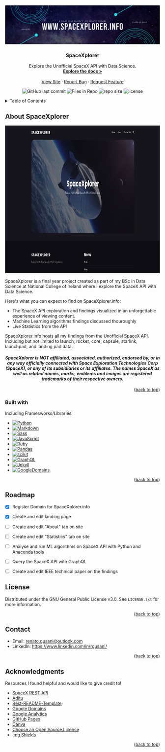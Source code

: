 <!-- PROJECT LOGO -->
<br />
<div align="center">
  <a href="https://github.com/renatogusani/spacexplorer">
    <img src="images/spacexplorer-banner.png" alt="Banner">
  </a>

  <h3 align="center">SpaceXplorer</h3>

   <p align="center">
     Explore the Unofficial SpaceX API with Data Science.
     <br />
     <a href="https://github.com/renatogusani/spacexplorer"><strong>Explore the docs »</strong></a>
     <br />
     <br />
     <a href="http://spacexplorer.info">View Site</a>
     ·
     <a href="https://github.com/renatogusani/spacexplorer">Report Bug</a>
     ·
     <a href="https://github.com/renatogusani/spacexplorer">Request Feature</a>
   </p>
 </div>

<p align="center">
<img alt="GitHub last commit" src="https://img.shields.io/github/last-commit/renatogusani/spacexplorer?color=%230062cc&label=last%20commit&logo=Github&style=plastic">
  
<img alt="Files in Repo" src="https://img.shields.io/github/directory-file-count/renatogusani/spacexplorer?color=%23414a4c&label=files&logo=Files&logoColor=%23FBFAF3&style=plastic">
  
<img alt="repo size" src="https://img.shields.io/github/repo-size/renatogusani/spacexplorer?logo=DocuSign&style=plastic?">
  
<img alt="license" src="https://img.shields.io/github/license/renatogusani/spacexplorer?logo=Open%20Source%20Initiative&style=plastic">
</p>
  

<!-- TABLE OF CONTENTS -->
<details>
  <summary>Table of Contents</summary>
  <ol>
    <li>
      <a href="#about-the-project">About The Project</a>
    </li>
    <li><a href="#built-with">Built With</a></li>
    <li><a href="#roadmap">Roadmap</a></li>
    <li><a href="#contributing">Contributing</a></li>
    <li><a href="#license">License</a></li>
    <li><a href="#contact">Contact</a></li>
    <li><a href="#acknowledgments">Acknowledgments</a></li>
  </ol>
</details>


<!-- ABOUT THE PROJECT -->
## About SpaceXplorer

<img src="images/home-screen.png" alt="Logo" width="852" height="479">

SpaceXplorer is a final year project created as part of my BSc in Data Science at National College of Ireland where I explore the SpaceX API with Data Science.

Here's what you can expect to find on SpaceXplorer.info:
* The SpaceX API exploration and findings visualized in an unforgettable experience of viewing content. 
* Machine Learning algorithms findings discussed thouroughly
* Live Statistics from the API

SpaceXplorer.info hosts all my findings from the Unofficial SpaceX API. Including but not limited to launch, rocket, core, capsule, starlink, launchpad, and landing pad data.


<h4 align="center">
  <i>
  SpaceXplorer is NOT affiliated, associated, authorized, endorsed by, or in any way officially connected with Space Exploration Technologies Corp
  (SpaceX), or any of its subsidiaries or its affiliates. The names SpaceX as well as related names, marks, emblems and images are registered
  trademarks of their respective owners.
  </i>
</h4>
<p align="right">(<a href="#top">back to top</a>)</p>


### Built with

Including Framesworks/Libraries

* [![Python][Python.js]][Python-url]
* [![Markdown][Markdown.js]][Markdown-url]
* [![Sass][Sass.js]][Sass-url]
* [![JavaScript][JavaScript.io]][JavaScript-url]
* [![Ruby][Ruby.dev]][Ruby-url]
* [![Pandas][Pandas.com]][Pandas-url]
* [![scikit][scikit.com]][scikit-url]
* [![GraphQL][GraphQL.com]][GraphQL-url]
* [![Jekyll][Jekyll.js]][Jekyll-url]
* [![GoogleDomains][GoogleDomains.js]][GoogleDomains-url]
<p align="right">(<a href="#top">back to top</a>)</p>


<!-- ROADMAP -->
## Roadmap

- [x] Register Domain for SpaceXplorer.info
- [x] Create and edit landing page 
- [ ] Create and edit "About" tab on site
- [ ] Create and edit "Statistics" tab on site
- [ ] Analyse and run ML algorithms on SpaceX API with Python and Anaconda tools
- [ ] Query the SpaceX API with GraphQL
- [ ] Create and edit IEEE technical paper on the findings


<!-- LICENSE -->
## License

Distributed under the GNU General Public License v3.0. See `LICENSE.txt` for more information.

<p align="right">(<a href="#top">back to top</a>)</p>

<!-- CONTACT -->
## Contact

- Email: renato.gusani@outlook.com
- LinkedIn: https://www.linkedin.com/in/rgusani/

<p align="right">(<a href="#top">back to top</a>)</p>


<!-- ACKNOWLEDGMENTS -->
## Acknowledgments

Resources I found helpful and would like to give credit to!

* [SpaceX REST API](https://github.com/r-spacex/SpaceX-API)
* [Aditu](https://jekyllthemes.io/theme/aditu-blog-jekyll-theme)
* [Best-README-Template](https://github.com/othneildrew/Best-README-Template)
* [Google Domains](https://domains.google)
* [Google Analytics](https://analytics.google.com/analytics/web/provision/#/provision)
* [GitHub Pages](https://pages.github.com)
* [Canva](https://www.canva.com)
* [Choose an Open Source License](https://choosealicense.com)
* [Img Shields](https://shields.io)

<p align="right">(<a href="#top">back to top</a>)</p>

<!-- MARKDOWN LINKS & IMAGES -->
<!-- https://www.markdownguide.org/basic-syntax/#reference-style-links -->
[product-screenshot]: images/screenshot.png
[Python.js]: https://img.shields.io/badge/python-000000?style=for-the-badge&logo=python&logoColor=cyan
[Python-url]: https://www.python.org
[Markdown.js]: https://img.shields.io/badge/Markdown-20232A?style=for-the-badge&logo=markdown&logoColor=61DAFB
[Markdown-url]: https://www.markdownguide.org
[Sass.js]: https://img.shields.io/badge/Sass-35495E?style=for-the-badge&logo=sass&logoColor=4FC08D
[Sass-url]: https://sass-lang.com
[Javascript.io]: https://img.shields.io/badge/Javascript-DD0031?style=for-the-badge&logo=javascript&logoColor=white
[Javascript-url]: https://angular.io/
[Ruby.dev]: https://img.shields.io/badge/Ruby-4A4A55?style=for-the-badge&logo=ruby&logoColor=FF3E00
[Ruby-url]: https://svelte.dev/
[Pandas.com]: https://img.shields.io/badge/Pandas-FF2D20?style=for-the-badge&logo=pandas&logoColor=white
[Pandas-url]: https://laravel.com
[scikit.com]: https://img.shields.io/badge/scikit-563D7C?style=for-the-badge&logo=scikit-learn&logoColor=white
[scikit-url]: https://getbootstrap.com
[GraphQL.com]: https://img.shields.io/badge/GraphQL-0769AD?style=for-the-badge&logo=graphql&logoColor=white
[GraphQL-url]: https://jquery.com 
[Jekyll.js]: https://img.shields.io/badge/Jekyll-20232A?style=for-the-badge&logo=jekyll&logoColor=61DAFB
[Jekyll-url]: https://www.markdownguide.org
[GoogleDomains.js]: https://img.shields.io/badge/GoogleDomains-20232A?style=for-the-badge&logo=googledomains&logoColor=61DAFB
[GoogleDomains-url]: https://www.markdownguide.org
